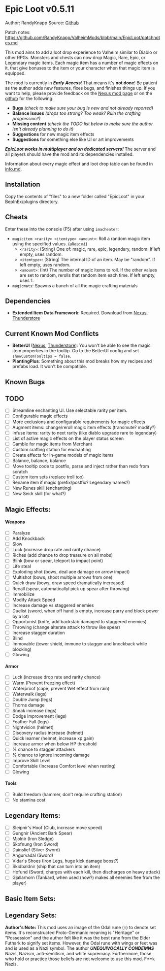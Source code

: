 # Epic Loot v0.5.11
Author: RandyKnapp
Source: [Github](https://github.com/RandyKnapp/ValheimMods/blob/main/EpicLoot/)

Patch notes: https://github.com/RandyKnapp/ValheimMods/blob/main/EpicLoot/patchnotes.md

This mod aims to add a loot drop experience to Valheim similar to Diablo or other RPGs. Monsters and chests can now drop Magic, Rare, Epic, or Legendary magic items. Each magic item has a number of magic effects on it, that give bonuses to the item or your character when that magic item is equipped.

The mod is currently in ***Early Access***! That means it's **not done**! Be patient as the author adds new features, fixes bugs, and finishes things up. If you want to help, please provide feedback on the [Nexus mod page](https://www.nexusmods.com/valheim/mods/387) or on the [github](https://github.com/RandyKnapp/ValheimMods/tree/main/EpicLoot) for the following:

  * **Bugs** *(check to make sure your bug is new and not already reported)*
  * **Balance Issues** *(drops too strong? Too weak? Ruin the crafting progression?)*
  * **Missing content** *(check the TODO list below to make sure the author isn't already planning to do it)*
  * **Suggestions** for new magic item effects
  * **Suggestions** for something else like UI or art improvements

***EpicLoot works in multiplayer and on dedicated servers!*** The server and all players should have the mod and its dependencies installed.

Information about every magic effect and loot drop table can be found in [info.md](https://github.com/RandyKnapp/ValheimMods/blob/main/EpicLoot/info.md).

## Installation

Copy the contents of "files" to a new folder called "EpicLoot" in your BepInEx/plugins directory.

## Cheats

Enter these into the console (F5) after using `imacheater`:

  * `magicitem <rarity> <itemtype> <amount>`: Roll a random magic item using the specified values. (alias: `mi`)
    * `<rarity>`: (String) One of: magic, rare, epic, legendary, random. If left empty, uses random.
	* `<itemtype>`: (String) The internal ID of an item. May be "random". If left empty, uses random.
	* `<amount>`: (Int) The number of magic items to roll. If the other values are set to random, rerolls that random item each time. If left empty, uses 1.
  * `magicmats`: Spawns a bunch of all the magic crafting materials

## Dependencies

  * **Extended Item Data Framework**: Required. Download from [Nexus](https://www.nexusmods.com/valheim/mods/281]), [Thunderstore](https://valheim.thunderstore.io/package/RandyKnapp/ExtendedItemDataFramework/)

## Current Known Mod Conflicts

  * **BetterUI** ([Nexus](https://www.nexusmods.com/valheim/mods/189), [Thunderstore](https://valheim.thunderstore.io/package/Masa/BetterUI/)): You won't be able to see the magic item properties in the tooltip. Go to the BetterUI config and set `showCustomTooltips = false`.
  * **PlantingPlus**: Something about this mod breaks how my recipes and prefabs load. It won't be compatible.

## Known Bugs

## TODO

- [ ] Streamline enchanting UI. Use selectable rarity per item.
- [ ] Configurable magic effects
- [ ] More exclusions and configurable requirements for magic effects
- [ ] Augment items: change/reroll magic item effects (transmute? modify?)
- [ ] Infuse items: rarity to next rarity (like diablo upgrade rare to legendary)
- [ ] List of active magic effects on the player status screen
- [ ] Gamble for magic items from Merchant
- [ ] Custom crafting station for enchanting
- [ ] Create effects for in-game models of magic items
- [ ] Balance, balance, balance
- [ ] Move tooltip code to postfix, parse and inject rather than redo from scratch
- [ ] Custom item sets (replace troll too)
- [ ] Rename item if magic (prefix/postfix? Legendary names?)
- [ ] New Runes skill (enchanting)
- [ ] New Seidr skill (for what?)

## Magic Effects:

#### Weapons
- [ ] Paralyze
- [ ] Add Knockback
- [ ] Slow
- [ ] Luck (increase drop rate and rarity chance)
- [ ] Riches (add chance to drop treasure on all mobs)
- [ ] Blink (bow or spear, teleport to impact point)
- [ ] Life steal
- [ ] Exploding shot (bows, deal aoe damage on arrow impact)
- [ ] Multishot (bows, shoot multiple arrows from one)
- [ ] Quick draw (bows, draw speed dramatically increased)
- [ ] Recall (spear, automaticallyl pick up spear after throwing)
- [ ] Immobilize
- [ ] Modify Attack Speed
- [ ] Increase damage vs staggered enemies
- [ ] Duelist (sword, when off hand is empty, increase parry and block power by a lot)
- [ ] Opportunist (knife, add backstab damaged to staggered enemies)
- [ ] Throwing (change alterate attack to throw like spear)
- [ ] Increase stagger duration
- [ ] Blind
- [ ] Immovable (tower shield, immune to stagger and knockback while blocking)
- [ ] Glowing

#### Armor
- [ ] Luck (increase drop rate and rarity chance)
- [ ] Warm (Prevent freezing effect)
- [ ] Waterproof (cape, prevent Wet effect from rain)
- [ ] Waterwalk (legs)
- [ ] Double Jump (legs)
- [ ] Thorns damage
- [ ] Sneak increase (legs)
- [ ] Dodge improvement (legs)
- [ ] Feather Fall (legs)
- [ ] Nightvision (helmet)
- [ ] Discovery radius increase (helmet)
- [ ] Quick learner (helmet, increase xp gain)
- [ ] Increase armor when below HP threshold
- [ ] % chance to stagger attackers
- [ ] % chance to ignore incoming damage
- [ ] Improve Skill Level
- [ ] Comfortable (Increase Comfort level when resting)
- [ ] Glowing

#### Tools
- [ ] Build freedom (hammer, don't require crafting station)
- [ ] No stamina cost

## Legendary Items:

- [ ] Sleipnir's Hoof (Club, increase move speed)
- [ ] Gungnir (Ancient Bark Spear)
- [ ] Mjolnir (Iron Sledge)
- [ ] Skofnung (Iron Sword)
- [ ] Dainslief (Silver Sword)
- [ ] Angurvadal (Sword)
- [ ] Vidar's Shoes (Iron Legs, huge kick damage boost?)
- [ ] Skidbaldnir (ship that can turn into an item)
- [ ] Hofund (Sword, charges with each kill, then discharges on heavy attack)
- [ ] Gjallarhorn (Tankard, when used (how?) makes all enemies flee from the player)

## Basic Item Sets:

## Legendary Sets:

**Author's Note:** This mod uses an image of the Odal rune (ᛟ) to denote set items. It's reconstructed Proto-Germanic meaning is "Heritage" or "Possession" and the author felt like it was the best rune from the Elder Futhark to signify set items. However, the Odal rune with wings or feet was and is used as a Nazi symbol. The author ***UNEQUIVOCALLY CONDEMNS*** Nazis, Nazism, anti-semitism, and white supremacy. Furthermore, those who hold or practice those beliefs are not welcome to use this mod. F\*\*k Nazis.